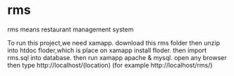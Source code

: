 # rms
rms means restaurant management system


To run this project,we need xamapp.
download this rms folder then unzip into htdoc floder,which is place on xamapp install floder.
then import rms.sql into database.
then run xamapp apache & mysql.
open any browser then type http://localhost/(location) (for example http://localhost/rms/)
